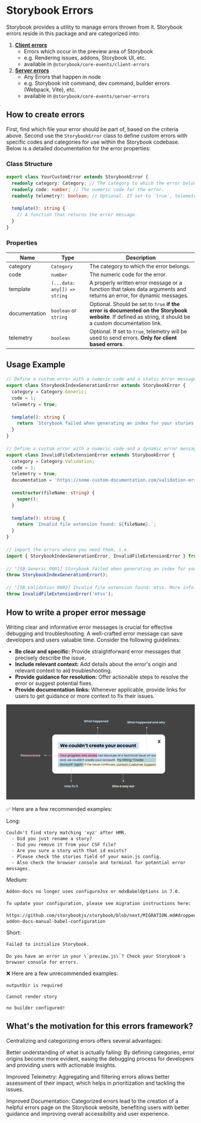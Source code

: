# Storybook Errors

Storybook provides a utility to manage errors thrown from it. Storybook errors reside in this package and are categorized into:

1. **[Client errors](./client-errors.ts)**
   - Errors which occur in the preview area of Storybook
   - e.g. Rendering issues, addons, Storybook UI, etc.
   - available in `@storybook/core-events/client-errors`
2. **[Server errors](./server-errors.ts)**
   - Any Errors that happen in node
   - e.g. Storybook init command, dev command, builder errors (Webpack, Vite), etc.
   - available in `@storybook/core-events/server-errors`

## How to create errors

First, find which file your error should be part of, based on the criteria above.
Second use the `StorybookError` class to define custom errors with specific codes and categories for use within the Storybook codebase. Below is a detailed documentation for the error properties:

### Class Structure

```typescript
export class YourCustomError extends StorybookError {
  readonly category: Category; // The category to which the error belongs.
  readonly code: number; // The numeric code for the error.
  readonly telemetry?: boolean; // Optional. If set to `true`, telemetry will be used to send errors. Only for client-based errors.

  template(): string {
    // A function that returns the error message.
  }
}
```

### Properties

| Name           | Type                                          | Description                                                                                                                                                |
| -------------- | --------------------------------------------- | ---------------------------------------------------------------------------------------------------------------------------------------------------------  |
| category       | `Category`                                    | The category to which the error belongs.                                                                                                                   |
| code           | `number`                                      | The numeric code for the error.                                                                                                                            |
| template       | `(...data: any[]) => string`                  | A properly written error message or a function that takes data arguments and returns an error, for dynamic messages.                                       |
| documentation  | `boolean` or `string`                         | Optional. Should be set to `true` **if the error is documented on the Storybook website**. If defined as string, it should be a custom documentation link. |
| telemetry      | `boolean`                                     | Optional. If set to `true`, telemetry will be used to send errors. **Only for client based errors**.                                                       |

## Usage Example

```typescript
// Define a custom error with a numeric code and a static error message template.
export class StorybookIndexGenerationError extends StorybookError {
  category = Category.Generic;
  code = 1;
  telemetry = true;

  template(): string {
    return `Storybook failed when generating an index for your stories. Check the stories field in your main.js`;
  }
}

// Define a custom error with a numeric code and a dynamic error message template based on properties from the constructor.
export class InvalidFileExtensionError extends StorybookError {
  category = Category.Validation;
  code = 1;
  telemetry = true;
  documentation = 'https://some-custom-documentation.com/validation-errors'
  
  constructor(fileName: string) {
    super();
  }

  template(): string {
    return `Invalid file extension found: ${fileName}.`;
  }
}

// import the errors where you need them, i.e.
import { StorybookIndexGenerationError, InvalidFileExtensionError } from '@storybook/core-events/server-errors'

// "[SB_Generic_0001] Storybook failed when generating an index for your stories. Check the stories field in your main.js.
throw StorybookIndexGenerationError();

// "[SB_Validation_0002] Invalid file extension found: mtsx. More info: https://some-custom-documentation.com/validation-errors"
throw InvalidFileExtensionError('mtsx');
```

## How to write a proper error message

Writing clear and informative error messages is crucial for effective debugging and troubleshooting. A well-crafted error message can save developers and users valuable time. Consider the following guidelines:

- **Be clear and specific:** Provide straightforward error messages that precisely describe the issue.
- **Include relevant context:** Add details about the error's origin and relevant context to aid troubleshooting.
- **Provide guidance for resolution:** Offer actionable steps to resolve the error or suggest potential fixes.
- **Provide documentation links:** Whenever applicable, provide links for users to get guidance or more context to fix their issues.

<img src="./message-reference.png" width="800px" />

✅ Here are a few recommended examples:

Long:
```
Couldn't find story matching 'xyz' after HMR.
  - Did you just rename a story?
  - Did you remove it from your CSF file?
  - Are you sure a story with that id exists?
  - Please check the stories field of your main.js config.
  - Also check the browser console and terminal for potential error messages.
```

Medium:
```
Addon-docs no longer uses configureJsx or mdxBabelOptions in 7.0.

To update your configuration, please see migration instructions here:

https://github.com/storybookjs/storybook/blob/next/MIGRATION.md#dropped-addon-docs-manual-babel-configuration
```

Short:
```
Failed to initialize Storybook.

Do you have an error in your \`preview.js\`? Check your Storybook's browser console for errors.
```

❌ Here are a few unrecommended examples:

```
outputDir is required
```

```
Cannot render story
```

```
no builder configured!
```

## What's the motivation for this errors framework?

Centralizing and categorizing errors offers several advantages:

Better understanding of what is actually failing: By defining categories, error origins become more evident, easing the debugging process for developers and providing users with actionable insights.

Improved Telemetry: Aggregating and filtering errors allows better assessment of their impact, which helps in prioritization and tackling the issues.

Improved Documentation: Categorized errors lead to the creation of a helpful errors page on the Storybook website, benefiting users with better guidance and improving overall accessibility and user experience.